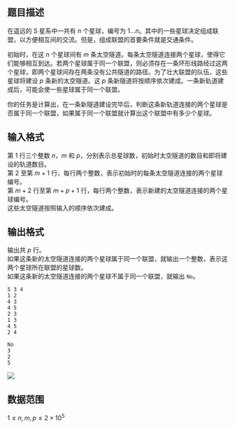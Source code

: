 ## 题目描述

在遥远的 S 星系中一共有 $n$ 个星球，编号为 $1 \dots n$。其中的一些星球决定组成联盟，以方便相互间的交流。但是，组成联盟的首要条件就是交通条件。

初始时，在这 $n$ 个星球间有 $m$ 条太空隧道。每条太空隧道连接两个星球，使得它们能够相互到达。若两个星球属于同一个联盟，则必须存在一条环形线路经过这两个星球，即两个星球间存在两条没有公共隧道的路径。为了壮大联盟的队伍，这些星球将建设 $p$ 条新的太空隧道。这 $p$ 条新隧道将按顺序依次建成。一条新轨道建成后，可能会使一些星球属于同一个联盟。

你的任务是计算出，在一条新隧道建设完毕后，判断这条新轨道连接的两个星球是否属于同一个联盟，如果属于同一个联盟就计算出这个联盟中有多少个星球。

## 输入格式

第 $1$ 行三个整数 $n$，$m$ 和 $p$，分别表示总星球数，初始时太空隧道的数目和即将建设的轨道数目。  
第 $2$ 至第 $m + 1$ 行，每行两个整数，表示初始时的每条太空隧道连接的两个星球编号。  
第 $m + 2$ 行至第 $m + p + 1$ 行，每行两个整数，表示新建的太空隧道连接的两个星球编号。  
这些太空隧道按照输入的顺序依次建成。

## 输出格式

输出共 $p$ 行。  
如果这条新的太空隧道连接的两个星球属于同一个联盟，就输出一个整数，表示这两个星球所在联盟的星球数。  
如果这条新的太空隧道连接的两个星球不属于同一个联盟，就输出 `No`。

```input1
5 3 4
1 2
4 3
4 5
2 3
1 3
4 5
2 4
```
```output1
No
3
2
5
```

![](file://pic1.png)

## 数据范围

$1 \le n,m,p \le 2 \times 10^5$
